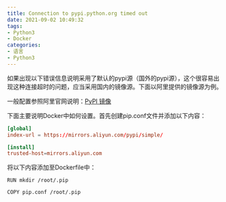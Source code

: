 ```yaml
---
title: Connection to pypi.python.org timed out
date: 2021-09-02 10:49:32
tags:
- Python3
- Docker
categories:
- 语言
- Python3
---
```


如果出现以下错误信息说明采用了默认的pypi源（国外的pypi源），这个很容易出现这种连接超时的问题，应当采用国内的镜像源。下面以阿里提供的镜像源为例。

一般配置参照阿里官网说明：[PyPI 镜像](https://developer.aliyun.com/mirror/pypi?spm=a2c6h.13651102.0.0.3e221b11xoeg2M)

下面主要说明Docker中如何设置。首先创建pip.conf文件并添加以下内容：

```toml
[global]
index-url = https://mirrors.aliyun.com/pypi/simple/

[install]
trusted-host=mirrors.aliyun.com
```

将以下内容添加至Dockerfile中：

```text
RUN mkdir /root/.pip

COPY pip.conf /root/.pip
```